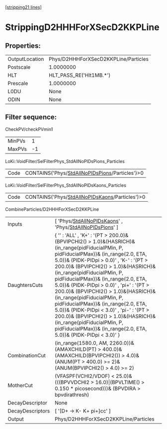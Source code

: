[[stripping21 lines]](./stripping21-index)

# StrippingD2HHHForXSecD2KKPLine

## Properties:

|                |                                      |
|----------------|--------------------------------------|
| OutputLocation | Phys/D2HHHForXSecD2KKPLine/Particles |
| Postscale      | 1.0000000                            |
| HLT            | HLT_PASS_RE('Hlt1MB.\*')             |
| Prescale       | 1.0000000                            |
| L0DU           | None                                 |
| ODIN           | None                                 |

## Filter sequence:

CheckPV/checkPVmin1

|        |     |
|--------|-----|
| MinPVs | 1   |
| MaxPVs | -1  |

LoKi::VoidFilter/SelFilterPhys_StdAllNoPIDsPions_Particles

|      |                                                                                                    |
|------|----------------------------------------------------------------------------------------------------|
| Code | CONTAINS('Phys/[StdAllNoPIDsPions](./stripping21-commonparticles-stdallnopidspions)/Particles')\>0 |

LoKi::VoidFilter/SelFilterPhys_StdAllNoPIDsKaons_Particles

|      |                                                                                                    |
|------|----------------------------------------------------------------------------------------------------|
| Code | CONTAINS('Phys/[StdAllNoPIDsKaons](./stripping21-commonparticles-stdallnopidskaons)/Particles')\>0 |

CombineParticles/D2HHHForXSecD2KKPLine

|                  |                                                                                                                                                                                                                                                                                                                                                                                                                                                                                                                                                                                                                                                          |
|------------------|----------------------------------------------------------------------------------------------------------------------------------------------------------------------------------------------------------------------------------------------------------------------------------------------------------------------------------------------------------------------------------------------------------------------------------------------------------------------------------------------------------------------------------------------------------------------------------------------------------------------------------------------------------|
| Inputs           | [ 'Phys/[StdAllNoPIDsKaons](./stripping21-commonparticles-stdallnopidskaons)' , 'Phys/[StdAllNoPIDsPions](./stripping21-commonparticles-stdallnopidspions)' ]                                                                                                                                                                                                                                                                                                                                                                                                                                                                                          |
| DaughtersCuts    | { '' : 'ALL' , 'K+' : '(PT \> 200.0)& (BPVIPCHI2() \> 1.0)&(HASRICH)& (in_range(pidFiducialPMin, P, pidFiducialPMax))& (in_range(2.0, ETA, 5.0))& (PIDK-PIDpi \> 0.0)' , 'K-' : '(PT \> 200.0)& (BPVIPCHI2() \> 1.0)&(HASRICH)& (in_range(pidFiducialPMin, P, pidFiducialPMax))& (in_range(2.0, ETA, 5.0))& (PIDK-PIDpi \> 0.0)' , 'pi+' : '(PT \> 200.0)& (BPVIPCHI2() \> 1.0)&(HASRICH)& (in_range(pidFiducialPMin, P, pidFiducialPMax))& (in_range(2.0, ETA, 5.0))& (PIDK-PIDpi \< 3.0)' , 'pi-' : '(PT \> 200.0)& (BPVIPCHI2() \> 1.0)&(HASRICH)& (in_range(pidFiducialPMin, P, pidFiducialPMax))& (in_range(2.0, ETA, 5.0))& (PIDK-PIDpi \< 3.0)' } |
| CombinationCut   | (in_range(1580.0, AM, 2260.0))& (AMAXCHILD(PT) \> 400.0)& (AMAXCHILD(BPVIPCHI2()) \> 4.0)& (ANUM(PT \> 400.0) \>= 2)& (ANUM(BPVIPCHI2() \> 4.0) \>= 2)                                                                                                                                                                                                                                                                                                                                                                                                                                                                                                   |
| MotherCut        | (VFASPF(VCHI2/VDOF) \< 25.0)& (((BPVVDCHI2 \> 16.0)\|(BPVLTIME() \> 0.150 \* picosecond)))& (BPVDIRA \> bpvdirathresh)                                                                                                                                                                                                                                                                                                                                                                                                                                                                                                                                   |
| DecayDescriptor  | None                                                                                                                                                                                                                                                                                                                                                                                                                                                                                                                                                                                                                                                     |
| DecayDescriptors | [ '[D+ -\> K- K+ pi+]cc' ]                                                                                                                                                                                                                                                                                                                                                                                                                                                                                                                                                                                                                           |
| Output           | Phys/D2HHHForXSecD2KKPLine/Particles                                                                                                                                                                                                                                                                                                                                                                                                                                                                                                                                                                                                                     |
